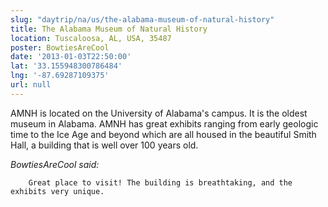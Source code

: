 ```yaml
---
slug: "daytrip/na/us/the-alabama-museum-of-natural-history"
title: The Alabama Museum of Natural History
location: Tuscaloosa, AL, USA, 35487
poster: BowtiesAreCool
date: '2013-01-03T22:50:00'
lat: '33.155948300786484'
lng: '-87.69287109375'
url: null
---
```


AMNH is located on the University of Alabama's campus. It is the oldest museum in Alabama. AMNH has great exhibits ranging from early geologic time to the Ice Age and beyond which are all housed in the beautiful Smith Hall, a building that is well over 100 years old.

<em>BowtiesAreCool said:</em>

        Great place to visit! The building is breathtaking, and the exhibits very unique.
